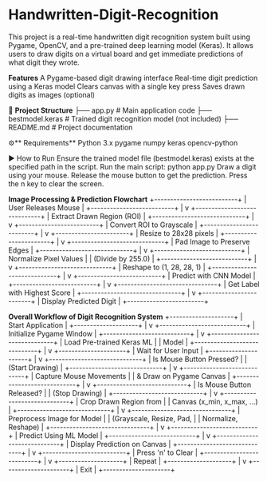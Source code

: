 # Handwritten-Digit-Recognition
This project is a real-time handwritten digit recognition system built using Pygame, OpenCV, and a pre-trained deep learning model (Keras). It allows users to draw digits on a virtual board and get immediate predictions of what digit they wrote.

**Features**
A Pygame-based digit drawing interface
Real-time digit prediction using a Keras model
Clears canvas with a single key press
Saves drawn digits as images (optional)

📁 **Project Structure**
├── app.py                  # Main application code
├── bestmodel.keras         # Trained digit recognition model (not included)
├── README.md               # Project documentation

⚙️** Requirements**
  Python 3.x
  pygame
  numpy
  keras
  opencv-python

▶️ How to Run
  Ensure the trained model file (bestmodel.keras) exists at the specified path in the script.
  Run the main script:
      python app.py
  Draw a digit using your mouse.
  Release the mouse button to get the prediction.
  Press the n key to clear the screen.

**Image Processing & Prediction Flowchart**
+--------------------------+
|   User Releases Mouse    |
+--------------------------+
           |
           v
+-----------------------------+
| Extract Drawn Region (ROI) |
+-----------------------------+
           |
           v
+-------------------------+
| Convert ROI to Grayscale |
+-------------------------+
           |
           v
+-----------------------+
| Resize to 28x28 pixels |
+-----------------------+
           |
           v
+-----------------------------+
| Pad Image to Preserve Edges |
+-----------------------------+
           |
           v
+---------------------------+
| Normalize Pixel Values   |
|   (Divide by 255.0)      |
+---------------------------+
           |
           v
+-----------------------------+
| Reshape to (1, 28, 28, 1)   |
+-----------------------------+
           |
           v
+--------------------------+
|   Predict with CNN Model  |
+--------------------------+
           |
           v
+-------------------------------+
|  Get Label with Highest Score |
+-------------------------------+
           |
           v
+------------------------+
| Display Predicted Digit |
+------------------------+

**Overall Workflow of Digit Recognition System**
+--------------------+
|  Start Application |
+--------------------+
          |
          v
+---------------------------+
|  Initialize Pygame Window |
+---------------------------+
          |
          v
+-----------------------------+
|  Load Pre-trained Keras ML |
|         Model              |
+-----------------------------+
          |
          v
+---------------------+
| Wait for User Input |
+---------------------+
          |
          v
+-----------------------------+
| Is Mouse Button Pressed?   |
|       (Start Drawing)      |
+-----------------------------+
          |
          v
+----------------------------+
| Capture Mouse Movements   |
|  & Draw on Pygame Canvas  |
+----------------------------+
          |
          v
+----------------------------+
| Is Mouse Button Released? |
|       (Stop Drawing)      |
+----------------------------+
          |
          v
+-----------------------------+
| Crop Drawn Region from     |
| Canvas (x_min, x_max, ...) |
+-----------------------------+
          |
          v
+-------------------------------+
| Preprocess Image for Model   |
| (Grayscale, Resize, Pad,     |
|  Normalize, Reshape)         |
+-------------------------------+
          |
          v
+---------------------------+
|  Predict Using ML Model  |
+---------------------------+
          |
          v
+-----------------------------+
| Display Prediction on Canvas |
+-----------------------------+
          |
          v
+--------------------------+
|  Press 'n' to Clear      |
+--------------------------+
          |
          v
+--------------------+
|      Repeat        |
+--------------------+
          |
          v
+---------------------+
|        Exit         |
+---------------------+
